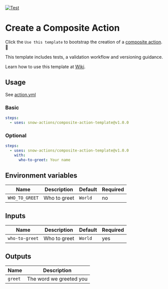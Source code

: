 [![Test](https://github.com/snow-actions/composite-action-template/actions/workflows/test.yml/badge.svg)](https://github.com/snow-actions/composite-action-template/actions/workflows/test.yml)

# Create a Composite Action

Click the `Use this template` to bootstrap the creation of a [composite action](https://docs.github.com/en/actions/creating-actions/creating-a-composite-action).:rocket:

This template includes tests, a validation workflow and versioning guidance.

Learn how to use this template at [Wiki](https://github.com/snow-actions/composite-action-template/wiki).

## Usage

See [action.yml](action.yml)

### Basic

```yml
steps:
  - uses: snow-actions/composite-action-template@v1.0.0
```

### Optional

```yml
steps:
  - uses: snow-actions/composite-action-template@v1.0.0
    with:
      who-to-greet: Your name
```

## Environment variables

| Name | Description | Default | Required |
| - | - | - | - |
| `WHO_TO_GREET` | Who to greet | `World` | no |

## Inputs

| Name | Description | Default | Required |
| - | - | - | - |
| `who-to-greet` | Who to greet | `World` | yes |

## Outputs

| Name | Description |
| - | - |
| `greet` | The word we greeted you |
